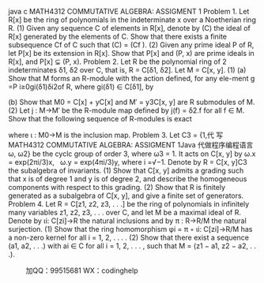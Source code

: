 java c
MATH4312 COMMUTATIVE ALGEBRA: 
ASSIGMENT 1 
Problem 1. Let R[x] be the ring of polynomials in the indeterminate x over a Noetherian ring R.
(1) Given any sequence C of elements in R[x], denote by (C) the ideal of R[x] generated by the elements of C. Show that there exists a finite subsequence Cf of C such that (C) = (Cf ).
(2) Given any prime ideal P of R, let P[x] be its extension in R[x]. Show that P[x] and (P, x) are prime ideals in R[x], and P[x] ⊊ (P, x).
Problem 2. Let R be the polynomial ring of 2 indeterminates δ1, δ2 over C, that is, R = C[δ1, δ2]. Let M = C[x, y].
(1) (a) Show that M forms an R-module with the action defined, for any ele-ment g =P i≥0gi(δ1)δi2of R, where gi(δ1) ∈ C[δ1], by

(b) Show that M0 = C[x] + yC[x] and M′ = y3C[x, y] are R submodules of M.
(2) Let j : M→M′ be the R-module map defined by j(f) = δ2.f for all f ∈ M. Show that the following sequence of R-modules is exact

where ι : M0→M is the inclusion map.
Problem 3. Let C3 = {1,代 写MATH4312 COMMUTATIVE ALGEBRA: ASSIGMENT 1Java
代做程序编程语言 ω, ω2} be the cyclc group of order 3, where ω3 = 1. It acts on C[x, y] by
ω.x = exp(2πi/3)x,   ω.y = exp(4πi/3)y,
where i =√−1. Denote by R = C[x, y]C3 the subalgebra of invariants.
(1) Show that C[x, y] admits a grading such that x is of degree 1 and y is of degree 2, and describe the homogeneous components with respect to this grading.
(2) Show that R is finitely generated as a subalgebra of C[x, y], and give a finite set of generators.
Problem 4. Let R = C[z1, z2, z3, . . .] be the ring of polynomials in infinitely many variables z1, z2, z3, . . . over C, and let M be a maximal ideal of R. Denote by ιi: C[zi]→R the natural inclusions and by π : R→R/M the natural surjection.
(1) Show that the ring homomorphism φi = π ◦ ιi: C[zi]→R/M has a non-zero kernel for all i = 1, 2, . . . .
(2) Show that there exist a sequence (a1, a2, . . .) with ai ∈ C for all i = 1, 2, . . . , such that M = (z1 − a1, z2 − a2, . . .).







         
加QQ：99515681  WX：codinghelp
